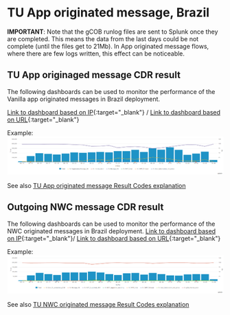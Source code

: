 # TU App originated message, Brazil

**IMPORTANT**: Note that the gCOB runlog files are sent to Splunk once they are completed. This means the data from the last days could be not complete (until the files get to 21Mb). In App originated message flows, where there are few logs written, this effect can be noticeable.

## TU App originaged message CDR result

The following dashboards can be used to monitor the performance of the Vanilla app originated messages in Brazil deployment.

[Link to dashboard based on IP](https://10.253.1.11/en-US/app/tugo/report?sid=1465832743.3076.mia-spl-sch01&s=%2FservicesNS%2Fnobody%2Ftugo%2Fsaved%2Fsearches%2FTEEN_BR_Outgoing_Vanilla_Message_CDRs){:target="_blank"} / [Link to dashboard based on URL](https://mia-splunk.tefcomms.com/en-US/app/tugo/report?sid=1465832743.3076.mia-spl-sch01&s=%2FservicesNS%2Fnobody%2Ftugo%2Fsaved%2Fsearches%2FTEEN_BR_Outgoing_Vanilla_Message_CDRs){:target="_blank"}

Example:
![Embed_TEEN_BR_Outgoing_Vanilla_Message_CDRs](images/Embed_TEEN_BR_Outgoing_Vanilla_Message_CDRs.png)

See also [TU App originated message Result Codes explanation](../../reportdata/App_Orig_Vanilla_message_resultCodes_explanation.md)

## Outgoing NWC message CDR result

The following dashboards can be used to monitor the performance of the NWC originated messages in Brazil deployment.
[Link to dashboard based on IP](https://10.253.1.11/en-US/app/tugo/report?sid=1465834496.4062.mia-spl-sch01&s=%2FservicesNS%2Fnobody%2Ftugo%2Fsaved%2Fsearches%2FTEEN_BR_Outgoing_NWC_Message_CDRs){:target="_blank"}/ [Link to dashboard based on URL](https://mia-splunk.tefcomms.com/en-US/app/tugo/report?sid=1465834496.4062.mia-spl-sch01&s=%2FservicesNS%2Fnobody%2Ftugo%2Fsaved%2Fsearches%2FTEEN_BR_Outgoing_NWC_Message_CDRs){:target="_blank"}

Example:
![Embed_TEEN_BR_Outgoing_NWC_Message_CDR](images/Embed_TEEN_BR_Outgoing_NWC_Message_CDRs.png)

See also [TU NWC originated message Result Codes explanation](../../reportdata/App_Orig_NWC_message_resultCodes_explanation.md)

